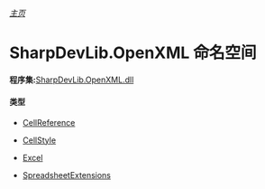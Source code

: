 ###### [主页](./Index.md "主页")

# SharpDevLib.OpenXML 命名空间

**程序集:**[SharpDevLib.OpenXML.dll](./SharpDevLib.OpenXML.assembly.md "SharpDevLib.OpenXML.dll")


#### 类型

* [CellReference](./SharpDevLib.OpenXML.CellReference.md "CellReference")

* [CellStyle](./SharpDevLib.OpenXML.CellStyle.md "CellStyle")

* [Excel](./SharpDevLib.OpenXML.Excel.md "Excel")

* [SpreadsheetExtensions](./SharpDevLib.OpenXML.SpreadsheetExtensions.md "SpreadsheetExtensions")

